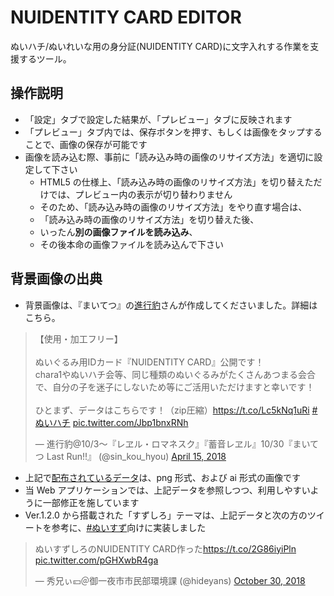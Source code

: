 # NUIDENTITY CARD EDITOR

ぬいハチ/ぬいれいな用の身分証(NUIDENTITY CARD)に文字入れする作業を支援するツール。

## 操作説明

- 「設定」タブで設定した結果が、「プレビュー」タブに反映されます
- 「プレビュー」タブ内では、保存ボタンを押す、もしくは画像をタップすることで、画像の保存が可能です
- 画像を読み込む際、事前に「読み込み時の画像のリサイズ方法」を適切に設定して下さい
  - HTML5 の仕様上、「読み込み時の画像のリサイズ方法」を切り替えただけでは、プレビュー内の表示が切り替わりません
  - そのため、「読み込み時の画像のリサイズ方法」をやり直す場合は、
  - 「読み込み時の画像のリサイズ方法」を切り替えた後、
  - いったん**別の画像ファイルを読み込み**、
  - その後本命の画像ファイルを読み込んで下さい

## 背景画像の出典

- 背景画像は、『まいてつ』の[進行豹](https://twitter.com/sin_kou_hyou)さんが作成してくださいました。詳細はこちら。

<blockquote class="twitter-tweet" data-partner="tweetdeck"><p lang="ja" dir="ltr">【使用・加工フリー】<br><br>ぬいぐるみ用IDカード『NUIDENTITY CARD』公開です！<br>chara1やぬいハチ会等、同じ種類のぬいぐるみがたくさんあつまる会合で、自分の子を迷子にしないため等にご活用いただけますと幸いです！<br><br>ひとまず、データはこちらです！（zip圧縮）<a href="https://t.co/Lc5kNq1uRi">https://t.co/Lc5kNq1uRi</a> <a href="https://twitter.com/hashtag/%E3%81%AC%E3%81%84%E3%83%8F%E3%83%81?src=hash&amp;ref_src=twsrc%5Etfw">#ぬいハチ</a> <a href="https://t.co/Jbp1bnxRNh">pic.twitter.com/Jbp1bnxRNh</a></p>&mdash; 進行豹@10/3～『レヱル・ロマネスク』『蓄音レヱル』10/30『まいてつ Last Run!!』 (@sin_kou_hyou) <a href="https://twitter.com/sin_kou_hyou/status/985448725026762752?ref_src=twsrc%5Etfw">April 15, 2018</a></blockquote>
<script async src="https://platform.twitter.com/widgets.js" charset="utf-8"></script>

- 上記で[配布されているデータ](https://t.co/Lc5kNq1uRi)は、png 形式、および ai 形式の画像です
- 当 Web アプリケーションでは、上記データを参照しつつ、利用しやすいように一部修正を施しています
- Ver.1.2.0 から搭載された「すずしろ」テーマは、上記データと次の方のツイートを参考に、[#ぬいすず](https://twitter.com/rail_romanesque/status/1333002766633955328)向けに実装しました

<blockquote class="twitter-tweet"><p lang="ja" dir="ltr">ぬいすずしろのNUIDENTITY CARD作った<a href="https://t.co/2G86iyiPln">https://t.co/2G86iyiPln</a> <a href="https://t.co/pGHXwbR4ga">pic.twitter.com/pGHXwbR4ga</a></p>&mdash; 秀兄ぃ💴＠御一夜市市民部環境課 (@hideyans) <a href="https://twitter.com/hideyans/status/1057403558633496576?ref_src=twsrc%5Etfw">October 30, 2018</a></blockquote> <script async src="https://platform.twitter.com/widgets.js" charset="utf-8"></script>
